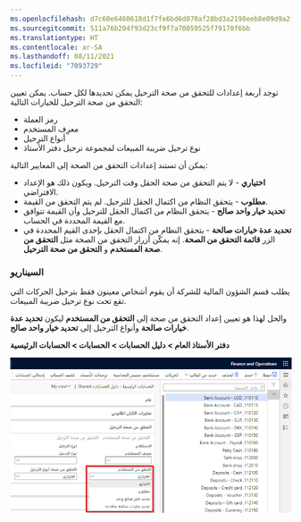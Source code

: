 ```yaml
---
ms.openlocfilehash: d7c60e6460618d1f7fe6bd6d070af28bd3a2198eeb8e09d9a2f14ecb2c64c24a
ms.sourcegitcommit: 511a76b204f93d23cf9f7a70059525f79170f6bb
ms.translationtype: HT
ms.contentlocale: ar-SA
ms.lasthandoff: 08/11/2021
ms.locfileid: "7093729"
---
```

توجد أربعة إعدادات للتحقق من صحة الترحيل يمكن تحديدها لكل حساب. يمكن تعيين التحقق من صحة الترحيل للخيارات التالية: 

- ‏رمز العملة
- معرِف المستخدم  
- أنواع الترحيل
- نوع ترحيل ضريبة المبيعات لمجموعة ترحيل دفتر الأستاذ

يمكن أن تستند إعدادات التحقق من الصحة إلى المعايير التالية: 

- **اختياري** - لا يتم التحقق من صحة الحقل وقت الترحيل. ويكون ذلك هو الإعداد الافتراضي.  
- **مطلوب** - يتحقق النظام من اكتمال الحقل للترحيل. لم يتم التحقق من القيمة.  
- **تحديد خيار واحد صالح** - يتحقق النظام من اكتمال الحقل للترحيل وأن القيمة تتوافق مع القيمة المحددة في الحساب.  
- **تحديد عدة خيارات صالحة** - يتحقق النظام من اكتمال الحقل بإحدى القيم المحددة في الزر **قائمة التحقق من الصحة**. إنه يمكّن أزرار التحقق من الصحة مثل **التحقق من صحة المستخدم** و **التحقق من صحة الترحيل**. 

### <a name="scenario"></a>السيناريو

يطلب قسم الشؤون المالية للشركة أن يقوم أشخاص معينون فقط بترحيل الحركات التي تقع تحت نوع ترحيل ضريبة المبيعات.

والحل لهذا هو تعيين إعداد التحقق من صحة إلى **التحقق من المستخدم** ليكون **تحديد عدة خيارات صالحة** وأنواع الترحيل إلى **تحديد خيار واحد صالح**.

**دفتر الأستاذ العام > دليل الحسابات > الحسابات > الحسابات الرئيسية**

[![لقطة شاشة من القائمة المنسدلة للتحقق من صحة المستخدم في علامة التبويب السريعة التحقق من صحة الترحيل.](../media/posting-validation.png)](../media/posting-validation.png#lightbox)



